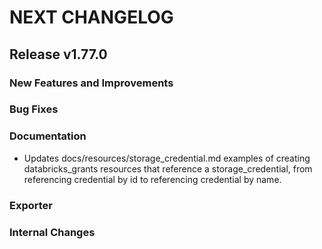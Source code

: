 # NEXT CHANGELOG

## Release v1.77.0

### New Features and Improvements

### Bug Fixes

### Documentation

- Updates docs/resources/storage_credential.md examples of creating databricks_grants resources that reference a storage_credential, from referencing credential by id to referencing credential by name.

### Exporter

### Internal Changes
